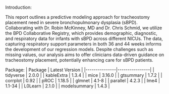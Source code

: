 
Introduction:

This report outlines a predictive modeling approach for tracheostomy placement need in severe bronchopulmonary
dysplasia (sBPD). Collaborating with Dr. Robin McKinney, MD and Dr. Chris Schmid, we utilize
the BPD Collaborative Registry, which provides demographic, diagnostic, and respiratory data for infants
with sBPD across different NICUs. The data, capturing respiratory support parameters in both 36 and
44 weeks informs the development of our regression models. Despite challenges such as missing values, our
analysis aims to offer clinicians data-driven guidance on tracheostomy placement, potentially enhancing care
for sBPD patients.

Package:
| Package       | Latest Version |
|---------------|----------------|
| tidyverse     | 2.0.0      |
| kableExtra    | 1.3.4      |
| mice          | 3.16.0      |
| gtsummary     | 1.7.2      |
| corrplot      | 0.92      |
| pROC          | 1.18.5     |
| glmnet        | 4.1-8      |
| parallel      | 4.2.3      |
| lme4          | 1.1-34     |
| L0Learn       | 2.1.0      |
| modelsummary  | 1.4.3      |
